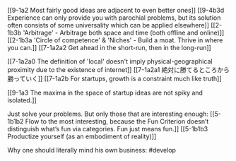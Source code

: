 [[9-1a2 Most fairly good ideas are adjacent to even better ones]]
[[9-4b3d Experience can only provide you with parochial problems, but its solution often consists of some universality which can be applied elsewhere]]
[[2-1b3b 'Arbitrage' - Arbitrage both space and time (both offline and online)]]
[[2-1b3a 'Circle of competence' & 'Niches' - Build a moat. Thrive in where you can.]]
[[7-1a2a2 Get ahead in the short-run, then in the long-run]]

[[7-1a2a0 The definition of 'local' doesn't imply physical-geographical proximity due to the existence of internet]]
[[7-1a2a1 絶対に勝てるところから勝っていく]]
[[7-1a2b For startups, growth is a constraint much like truth]]

[[9-1a3 The maxima in the space of startup ideas are not spiky and isolated.]]

Just solve your problems. But only those that are interesting enough:
[[5-1b1b2 Flow to the most interesting, because the Fun Criterion doesn’t distinguish what’s fun via categories. Fun just means fun.]]
[[5-1b1b3 Productize yourself (as an embodiment of reality)]]

Why one should literally mind his own business:
#develop 

